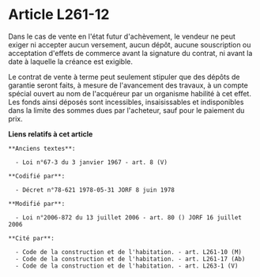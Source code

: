 # Article L261-12

Dans le cas de vente en l'état futur d'achèvement, le vendeur ne peut exiger ni accepter aucun versement, aucun dépôt, aucune
souscription ou acceptation d'effets de commerce avant la signature du contrat, ni avant la date à laquelle la créance est
exigible.

Le contrat de vente à terme peut seulement stipuler que des dépôts de garantie seront faits, à mesure de l'avancement des
travaux, à un compte spécial ouvert au nom de l'acquéreur par un organisme habilité à cet effet. Les fonds ainsi déposés sont
incessibles, insaisissables et indisponibles dans la limite des sommes dues par l'acheteur, sauf pour le paiement du prix.

**Liens relatifs à cet article**

	**Anciens textes**:

	  - Loi n°67-3 du 3 janvier 1967 - art. 8 (V)

	**Codifié par**:

	  - Décret n°78-621 1978-05-31 JORF 8 juin 1978

	**Modifié par**:

	  - Loi n°2006-872 du 13 juillet 2006 - art. 80 () JORF 16 juillet 2006

	**Cité par**:

	  - Code de la construction et de l'habitation. - art. L261-10 (M)
	  - Code de la construction et de l'habitation. - art. L261-17 (Ab)
	  - Code de la construction et de l'habitation. - art. L263-1 (V)
